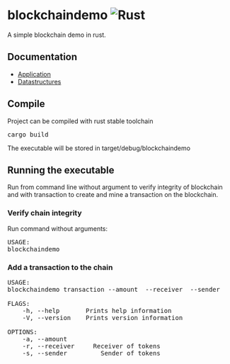 # blockchaindemo ![Rust](https://github.com/simonsso/blockchaindemo/workflows/Rust/badge.svg)
A simple blockchain demo in rust.

## Documentation
* [Application](blockchaindemo/index.html)
* [Datastructures](blockchaindemolib/index.html)

## Compile
Project can be compiled with rust stable toolchain
<pre>
cargo build
</pre>
The executable will be stored in target/debug/blockchaindemo

## Running the executable
Run from command line without argument to verify integrity of blockchain and with transaction to create and mine a transaction on the blockchain.
### Verify chain integrity
Run command without arguments:
<pre>
USAGE:
blockchaindemo
</pre>
### Add a transaction to the chain
<pre>
USAGE:
blockchaindemo transaction --amount <amount> --receiver <receiver> --sender <sender>

FLAGS:
    -h, --help       Prints help information
    -V, --version    Prints version information

OPTIONS:
    -a, --amount <amount>
    -r, --receiver <receiver>    Receiver of tokens
    -s, --sender <sender>        Sender of tokens

</pre>
